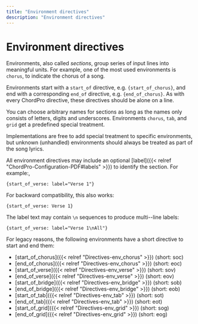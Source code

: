 ```yaml
---
title: "Environment directives"
description: "Environment directives"
---
```


# Environment directives

Environments, also called _sections_, group series of input lines into
meaningful units. For example, one of the most used environments is
`chorus`, to indicate the chorus of a song.

Environments start with a `start_of` directive, e.g.
`{start_of_chorus}`, and end with a corresponding `end_of` directive,
e.g. `{end_of_chorus}`. As with every ChordPro directive, these
directives should be alone on a line.

You can choose arbitrary names for sections as long as the names only
consists of letters, digits and underscores. Environments `chorus`,
`tab`, and `grid` get a predefined special treatment.

Implementations are free to add special treatment to specific
environments, but unknown (unhandled) environments should always be
treated as part of the song lyrics.

All environment directives may include an optional [label]({{< relref
"ChordPro-Configuration-PDF#labels" >}}) to identify the section. For
example:,

    {start_of_verse: label="Verse 1"}

For backward compatibility, this also works:

    {start_of_verse: Verse 1}

The label text may contain `\n` sequences to produce multi--line
labels:

    {start_of_verse: label="Verse 1\nAll"}

For legacy reasons, the following environments have a short directive
to start and end them:

* [start_of_chorus]({{< relref "Directives-env_chorus" >}}) (short: soc)
* [end_of_chorus]({{< relref "Directives-env_chorus" >}}) (short: eoc)
* [start_of_verse]({{< relref "Directives-env_verse" >}}) (short: sov)
* [end_of_verse]({{< relref "Directives-env_verse" >}}) (short: eov)
* [start_of_bridge]({{< relref "Directives-env_bridge" >}}) (short: sob)
* [end_of_bridge]({{< relref "Directives-env_bridge" >}}) (short: eob)
* [start_of_tab]({{< relref "Directives-env_tab" >}}) (short: sot)
* [end_of_tab]({{< relref "Directives-env_tab" >}}) (short: eot)
* [start_of_grid]({{< relref "Directives-env_grid" >}}) (short: sog)
* [end_of_grid]({{< relref "Directives-env_grid" >}}) (short: eog)
